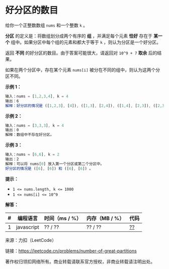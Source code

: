 # 好分区的数目

给你一个正整数数组 `nums` 和一个整数 `k` 。

**分区** 的定义是：将数组划分成两个有序的 **组** ，并满足每个元素 **恰好** 存在于 **某一个** 组中。如果分区中每个组的元素和都大于等于 `k` ，则认为分区是一个好分区。

返回 **不同** 的好分区的数目。由于答案可能很大，请返回对 `10^9 + 7` **取余** 后的结果。

如果在两个分区中，存在某个元素 `nums[i]` 被分在不同的组中，则认为这两个分区不同。

**示例 1：**

``` javascript
输入：nums = [1,2,3,4], k = 4
输出：6
解释：好分区的情况是 ([1,2,3], [4]), ([1,3], [2,4]), ([1,4], [2,3]), ([2,3], [1,4]), ([2,4], [1,3]) 和 ([4], [1,2,3]) 。
```

**示例 2：**

``` javascript
输入：nums = [3,3,3], k = 4
输出：0
解释：数组中不存在好分区。
```

**示例 3：**

``` javascript
输入：nums = [6,6], k = 2
输出：2
解释：可以将 nums[0] 放入第一个分区或第二个分区中。
好分区的情况是 ([6], [6]) 和 ([6], [6]) 。
```

**提示：**

- `1 <= nums.length, k <= 1000`
- `1 <= nums[i] <= 10^9`

**解答：**

**#**|**编程语言**|**时间（ms / %）**|**内存（MB / %）**|**代码**
--|--|--|--|--
1|javascript|?? / ??|?? / ??|[??](./javascript/ac_v1.js)

来源：力扣（LeetCode）

链接：https://leetcode.cn/problems/number-of-great-partitions

著作权归领扣网络所有。商业转载请联系官方授权，非商业转载请注明出处。
